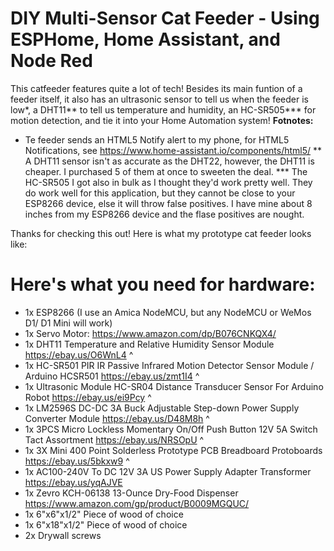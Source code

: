 # DIY Multi-Sensor Cat Feeder - Using ESPHome, Home Assistant, and Node Red
This catfeeder features quite a lot of tech! Besides its main funtion of a feeder itself, it also has an ultrasonic sensor to tell us when the feeder is low*, a DHT11** to tell us temperature and humidity, an HC-SR505*** for motion detection, and tie it into your Home Automation system!
<b> Fotnotes: </b>
* Te feeder sends an HTML5 Notify alert to my phone, for HTML5 Notifications, see https://www.home-assistant.io/components/html5/
** A DHT11 sensor isn't as accurate as the DHT22, however, the DHT11 is cheaper. I purchased 5 of them at once to sweeten the deal.
*** The HC-SR505 I got also in bulk as I thought they'd work pretty well. They do work well for this application, but they cannot be close to your ESP8266 device, else it will throw false positives. I have mine about 8 inches from my ESP8266 device and the flase positives are nought.

Thanks for checking this out! Here is what my prototype cat feeder looks like:

# Here's what you need for hardware:
-  1x ESP8266 (I use an Amica NodeMCU, but any NodeMCU or WeMos D1/ D1 Mini will work) <br>
-  1x Servo Motor: https://www.amazon.com/dp/B076CNKQX4/
-  1x DHT11 Temperature and Relative Humidity Sensor Module https://ebay.us/O6WnL4 ^
-  1x HC-SR501 PIR IR Passive Infrared Motion Detector Sensor Module / Arduino HCSR501  https://ebay.us/zmt1I4 ^
-  1x Ultrasonic Module HC-SR04 Distance Transducer Sensor For Arduino Robot  https://ebay.us/ei9Pcy ^ 
-  1x LM2596S DC-DC 3A Buck Adjustable Step-down Power Supply Converter Module https://ebay.us/D48M8h ^
-  1x 3PCS Micro Lockless Momentary On/Off Push Button 12V 5A Switch Tact Assortment  https://ebay.us/NRSOpU ^
-  1x 3X Mini 400 Point Solderless Prototype PCB Breadboard Protoboards https://ebay.us/5bkxw9 ^
-  1x AC100-240V To DC 12V 3A US Power Supply Adapter Transformer https://ebay.us/yqAJVE
-  1x Zevro KCH-06138 13-Ounce Dry-Food Dispenser https://www.amazon.com/gp/product/B0009MGQUC/
-  1x 6"x6"x1/2" Piece of wood of choice
-  1x 6"x18"x1/2" Piece of wood of choice
-  2x Drywall screws
